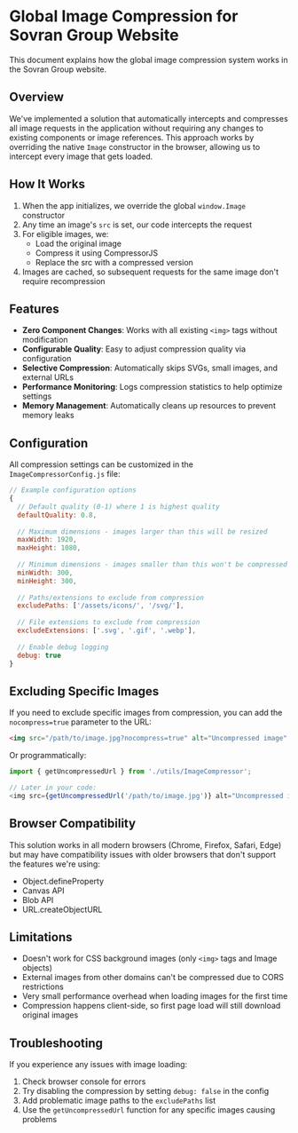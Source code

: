 # Global Image Compression for Sovran Group Website

This document explains how the global image compression system works in the Sovran Group website.

## Overview

We've implemented a solution that automatically intercepts and compresses all image requests in the application without requiring any changes to existing components or image references. This approach works by overriding the native `Image` constructor in the browser, allowing us to intercept every image that gets loaded.

## How It Works

1. When the app initializes, we override the global `window.Image` constructor
2. Any time an image's `src` is set, our code intercepts the request
3. For eligible images, we:
   - Load the original image
   - Compress it using CompressorJS
   - Replace the src with a compressed version
4. Images are cached, so subsequent requests for the same image don't require recompression

## Features

- **Zero Component Changes**: Works with all existing `<img>` tags without modification
- **Configurable Quality**: Easy to adjust compression quality via configuration
- **Selective Compression**: Automatically skips SVGs, small images, and external URLs
- **Performance Monitoring**: Logs compression statistics to help optimize settings
- **Memory Management**: Automatically cleans up resources to prevent memory leaks

## Configuration

All compression settings can be customized in the `ImageCompressorConfig.js` file:

```js
// Example configuration options
{
  // Default quality (0-1) where 1 is highest quality
  defaultQuality: 0.8,
  
  // Maximum dimensions - images larger than this will be resized
  maxWidth: 1920,
  maxHeight: 1080,
  
  // Minimum dimensions - images smaller than this won't be compressed
  minWidth: 300,
  minHeight: 300,
  
  // Paths/extensions to exclude from compression
  excludePaths: ['/assets/icons/', '/svg/'],
  
  // File extensions to exclude from compression
  excludeExtensions: ['.svg', '.gif', '.webp'],
  
  // Enable debug logging
  debug: true
}
```

## Excluding Specific Images

If you need to exclude specific images from compression, you can add the `nocompress=true` parameter to the URL:

```html
<img src="/path/to/image.jpg?nocompress=true" alt="Uncompressed image" />
```

Or programmatically:

```js
import { getUncompressedUrl } from './utils/ImageCompressor';

// Later in your code:
<img src={getUncompressedUrl('/path/to/image.jpg')} alt="Uncompressed image" />
```

## Browser Compatibility

This solution works in all modern browsers (Chrome, Firefox, Safari, Edge) but may have compatibility issues with older browsers that don't support the features we're using:

- Object.defineProperty
- Canvas API
- Blob API
- URL.createObjectURL

## Limitations

- Doesn't work for CSS background images (only `<img>` tags and Image objects)
- External images from other domains can't be compressed due to CORS restrictions
- Very small performance overhead when loading images for the first time
- Compression happens client-side, so first page load will still download original images

## Troubleshooting

If you experience any issues with image loading:

1. Check browser console for errors
2. Try disabling the compression by setting `debug: false` in the config
3. Add problematic image paths to the `excludePaths` list
4. Use the `getUncompressedUrl` function for any specific images causing problems

